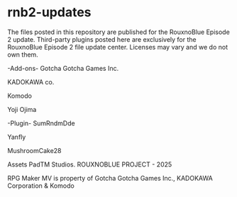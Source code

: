 # rnb2-updates

The files posted in this repository are published for the RouxnoBlue Episode 2 update. Third-party plugins posted here are exclusively for the RouxnoBlue Episode 2 file update center. Licenses may vary and we do not own them.

-Add-ons-
Gotcha Gotcha Games Inc.

KADOKAWA co.

Komodo

Yoji Ojima

-Plugin-
SumRndmDde

Yanfly

MushroomCake28



Assets PadTM Studios. ROUXNOBLUE PROJECT - 2025

RPG Maker MV is property of Gotcha Gotcha Games Inc., KADOKAWA Corporation & Komodo

